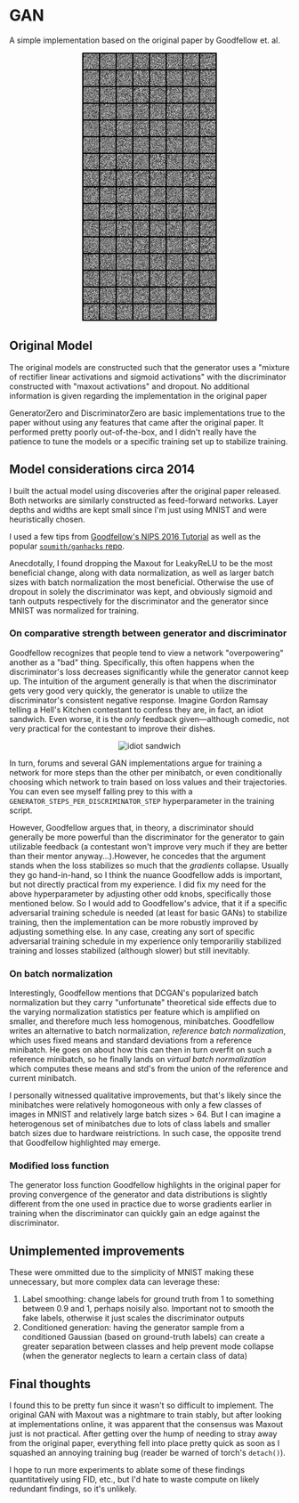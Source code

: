 # GAN
A simple implementation based on the original paper by Goodfellow et. al.

<div style="text-align: center;">
  <img src="sample.gif" alt="Description of GIF">
</div>


## Original Model
The original models are constructed such that the generator uses a "mixture of rectifier linear activations and sigmoid activations" with the discriminator constructed with "maxout activations" and dropout. No additional information is given regarding the implementation in the original paper

GeneratorZero and DiscriminatorZero are basic implementations true to the paper without using any features that came after the original paper. It performed pretty poorly out-of-the-box, and I didn't really have the patience to tune the models or a specific training set up to stabilize training.

## Model considerations circa 2014
I built the actual model using discoveries after the original paper released. Both networks are similarly constructed as feed-forward networks. Layer depths and widths are kept small since I'm just using MNIST and were heuristically chosen.

I used a few tips from [Goodfellow's NIPS 2016 Tutorial](https://arxiv.org/abs/1701.00160) as well as the popular [```soumith/ganhacks``` repo](https://github.com/soumith/ganhacks?tab=readme-ov-file#authors).

Anecdotally, I found dropping the Maxout for LeakyReLU to be the most beneficial change, along with data normalization, as well as larger batch sizes with batch normalization the most beneficial. Otherwise the use of dropout in solely the discriminator was kept, and obviously sigmoid and tanh outputs respectively for the discriminator and the generator since MNIST was normalized for training.

### On comparative strength between generator and discriminator
Goodfellow recognizes that people tend to view a network "overpowering" another as a "bad" thing. Specifically, this often happens when the discriminator's loss decreases significantly while the generator cannot keep up. The intuition of the argument generally is that when the discriminator gets very good very quickly, the generator is unable to utilize the discriminator's consistent negative response. Imagine Gordon Ramsay telling a Hell's Kitchen contestant to confess they are, in fact, an idiot sandwich. Even worse, it is the *only* feedback given—although comedic, not very practical for the contestant to improve their dishes.

<div style="text-align:center">
    <img src="https://media0.giphy.com/media/v1.Y2lkPTc5MGI3NjExcWhhejA3aXU1Mmp1cTA4cGxmaHRrMHo3Y3B1ajI4amlmbng1M3p3NyZlcD12MV9pbnRlcm5hbF9naWZfYnlfaWQmY3Q9Zw/3o85xnoIXebk3xYx4Q/giphy.webp" alt="idiot sandwich">
</div>

In turn, forums and several GAN implementations argue for training a network for more steps than the other per minibatch, or even conditionally choosing which network to train based on loss values and their trajectories. You can even see myself falling prey to this with a ```GENERATOR_STEPS_PER_DISCRIMINATOR_STEP``` hyperparameter in the training script.

However, Goodfellow argues that, in theory, a discriminator should generally be more powerful than the discriminator for the generator to gain utilizable feedback \(a contestant won't improve very much if they are better than their mentor anyway...).However, he concedes that the argument stands when the loss stabilizes so much that the *gradients* collapse. Usually they go hand-in-hand, so I think the nuance Goodfellow adds is important, but not directly practical from my experience. I did fix my need for the above  hyperparameter by adjusting other odd knobs, specifically those mentioned below. So I would add to Goodfellow's advice, that it if a specific adversarial training schedule is needed (at least for basic GANs) to stabilize training, then the implementation can be more robustly improved by adjusting something else. In any case, creating any sort of specific adversarial training schedule in my experience only temporariliy stabilized training and losses stabilized (although slower) but still inevitably.

### On batch normalization
Interestingly, Goodfellow mentions that DCGAN's popularized batch normalization but they carry "unfortunate" theoretical side effects due to the varying normalization statistics per feature which is amplified on smaller, and therefore much less homogenous, minibatches. Goodfellow writes an alternative to batch normalization, *reference batch normalization*, which uses fixed means and standard deviations from a reference minibatch. He goes on about how this can then in turn overfit on such a reference minibatch, so he finally lands on *virtual batch normalization* which computes these means and std's from the union of the reference and current minibatch.

I personally witnessed qualitative improvements, but that's likely since the minibatches were relatively homogoneous with only a few classes of images in MNIST and relatively large batch sizes > 64. But I can imagine a heterogenous set of minibatches due to lots of class labels and smaller batch sizes due to hardware reistrictions. In such case, the opposite trend that Goodfellow highlighted may emerge.

### Modified loss function
The generator loss function Goodfellow highlights in the original paper for proving convergence of the generator and data distributions is slightly different from the one used in practice due to worse gradients earlier in training when the discriminator can quickly gain an edge against the discriminator.

## Unimplemented improvements
These were ommitted due to the simplicity of MNIST making these unnecessary, but more complex data can leverage these:

<ol>
<li>Label smoothing: change labels for ground truth from 1 to something between 0.9 and 1, perhaps noisily also. Important not to smooth the fake labels, otherwise it just scales the discriminator outputs</li>
<li>Conditioned generation: having the generator sample from a conditioned Gaussian (based on ground-truth labels) can create a greater separation between classes and help prevent mode collapse (when the generator neglects to learn a certain class of data)
</ol>


## Final thoughts
I found this to be pretty fun since it wasn't so difficult to implement. The original GAN with Maxout was a nightmare to train stably, but after looking at implementations online, it was apparent that the consensus was Maxout just is not practical. After getting over the hump of needing to stray away from the original paper, everything fell into place pretty quick as soon as I squashed an annoying training bug (reader be warned of torch's ```detach()```).

I hope to run more experiments to ablate some of these findings quantitatively using FID, etc., but I'd hate to waste compute on likely redundant findings, so it's unlikely.